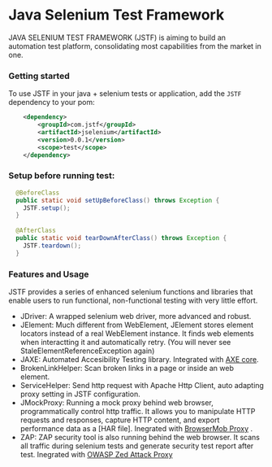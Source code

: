 # Java Selenium Test Framework

JAVA SELENIUM TEST FRAMEWORK (JSTF) is aiming to build an automation test platform, consolidating most capabilities from the market in one. 

### Getting started
To use JSTF in your java + selenium tests or application, add the `JSTF` dependency to your pom:
```xml
    <dependency>
        <groupId>com.jstf</groupId>
        <artifactId>jselenium</artifactId>
        <version>0.0.1</version>
        <scope>test</scope>
    </dependency>
```

### Setup before running test:
```java
  @BeforeClass
  public static void setUpBeforeClass() throws Exception {
    JSTF.setup();
  }
  
  @AfterClass
  public static void tearDownAfterClass() throws Exception {
    JSTF.teardown();
  }
```

### Features and Usage

JSTF provides a series of enhanced selenium functions and libraries that enable users to run functional, non-functional testing with very little effort.

 - JDriver: A wrapped selenium web driver, more advanced and robust.
 - JElement: Much different from WebElement, JElement stores element locators instead of a real WebElement instance. It finds web elements when interactting it and automatically retry. (You will never see StaleElementReferenceException again) 
 - JAXE: Automated Accesibility Testing library. Integrated with [AXE core](https://github.com/dequelabs/axe-core).
 - BrokenLinkHelper: Scan broken links in a page or inside an web element.
 - ServiceHelper: Send http request with Apache Http Client, auto adapting proxy setting in JSTF configuration. 
 - JMockProxy: Running a mock proxy behind web browser, programmatically control http traffic. It allows you to manipulate HTTP requests and responses, capture HTTP content, and export performance data as a [HAR file]. Inegrated with [BrowserMob Proxy](https://github.com/lightbody/browsermob-proxy) .
 - ZAP: ZAP security tool is also running behind the web browser. It scans all traffic during selenium tests and generate security test report after test. Inegrated with [OWASP Zed Attack Proxy](https://www.owasp.org/index.php/OWASP_Zed_Attack_Proxy_Project)

